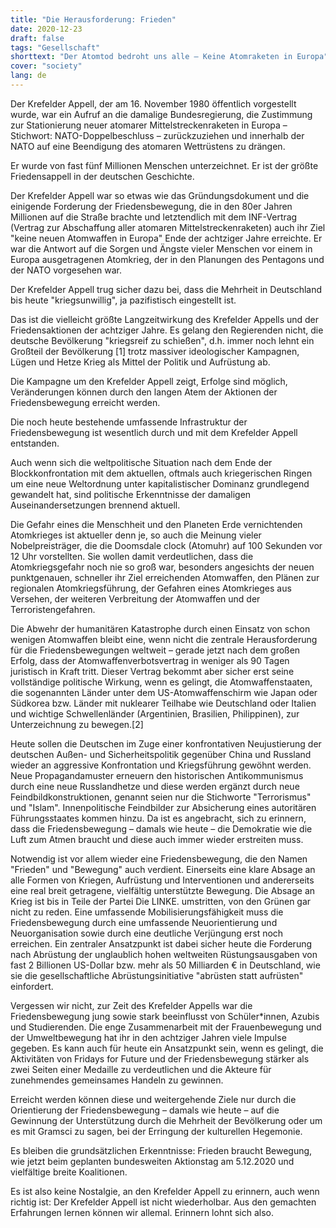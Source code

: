 ```yaml
---
title: "Die Herausforderung: Frieden"
date: 2020-12-23
draft: false
tags: "Gesellschaft"
shorttext: "Der Atomtod bedroht uns alle – Keine Atomraketen in Europa"
cover: "society"
lang: de
---
```


Der Krefelder Appell, der am 16. November 1980 öffentlich vorgestellt wurde, war ein Aufruf an die damalige Bundesregierung, die Zustimmung zur Stationierung neuer atomarer Mittelstreckenraketen in Europa – Stichwort: NATO-Doppelbeschluss – zurückzuziehen und innerhalb der NATO auf eine Beendigung des atomaren Wettrüstens zu drängen.

Er wurde von fast fünf Millionen Menschen unterzeichnet. Er ist der größte Friedensappell in der deutschen Geschichte.

Der Krefelder Appell war so etwas wie das Gründungsdokument und die einigende Forderung der Friedensbewegung, die in den 80er Jahren Millionen auf die Straße brachte und letztendlich mit dem INF-Vertrag (Vertrag zur Abschaffung aller atomaren Mittelstreckenraketen) auch ihr Ziel "keine neuen Atomwaffen in Europa" Ende der achtziger Jahre erreichte. Er war die Antwort auf die Sorgen und Ängste vieler Menschen vor einem in Europa ausgetragenen Atomkrieg, der in den Planungen des Pentagons und der NATO vorgesehen war.

Der Krefelder Appell trug sicher dazu bei, dass die Mehrheit in Deutschland bis heute "kriegsunwillig", ja pazifistisch eingestellt ist.

Das ist die vielleicht größte Langzeitwirkung des Krefelder Appells und der Friedensaktionen der achtziger Jahre. Es gelang den Regierenden nicht, die deutsche Bevölkerung "kriegsreif zu schießen", d.h. immer noch lehnt ein Großteil der Bevölkerung [1] trotz massiver ideologischer Kampagnen, Lügen und Hetze Krieg als Mittel der Politik und Aufrüstung ab.

Die Kampagne um den Krefelder Appell zeigt, Erfolge sind möglich, Veränderungen können durch den langen Atem der Aktionen der Friedensbewegung erreicht werden.

Die noch heute bestehende umfassende Infrastruktur der Friedensbewegung ist wesentlich durch und mit dem Krefelder Appell entstanden.

Auch wenn sich die weltpolitische Situation nach dem Ende der Blockkonfrontation mit dem aktuellen, oftmals auch kriegerischen Ringen um eine neue Weltordnung unter kapitalistischer Dominanz grundlegend gewandelt hat, sind politische Erkenntnisse der damaligen Auseinandersetzungen brennend aktuell.

Die Gefahr eines die Menschheit und den Planeten Erde vernichtenden Atomkrieges ist aktueller denn je, so auch die Meinung vieler Nobelpreisträger, die die Doomsdale clock (Atomuhr) auf 100 Sekunden vor 12 Uhr vorstellten. Sie wollen damit verdeutlichen, dass die Atomkriegsgefahr noch nie so groß war, besonders angesichts der neuen punktgenauen, schneller ihr Ziel erreichenden Atomwaffen, den Plänen zur regionalen Atomkriegsführung, der Gefahren eines Atomkrieges aus Versehen, der weiteren Verbreitung der Atomwaffen und der Terroristengefahren.

Die Abwehr der humanitären Katastrophe durch einen Einsatz von schon wenigen Atomwaffen bleibt eine, wenn nicht die zentrale Herausforderung für die Friedensbewegungen weltweit – gerade jetzt nach dem großen Erfolg, dass der Atomwaffenverbotsvertrag in weniger als 90 Tagen juristisch in Kraft tritt. Dieser Vertrag bekommt aber sicher erst seine vollständige politische Wirkung, wenn es gelingt, die Atomwaffenstaaten, die sogenannten Länder unter dem US-Atomwaffenschirm wie Japan oder Südkorea bzw. Länder mit nuklearer Teilhabe wie Deutschland oder Italien und wichtige Schwellenländer (Argentinien, Brasilien, Philippinen), zur Unterzeichnung zu bewegen.[2]

Heute sollen die Deutschen im Zuge einer konfrontativen Neujustierung der deutschen Außen- und Sicherheitspolitik gegenüber China und Russland wieder an aggressive Konfrontation und Kriegsführung gewöhnt werden. Neue Propagandamuster erneuern den historischen Antikommunismus durch eine neue Russlandhetze und diese werden ergänzt durch neue Feindbildkonstruktionen, genannt seien nur die Stichworte "Terrorismus" und "Islam". Innenpolitische Feindbilder zur Absicherung eines autoritären Führungsstaates kommen hinzu. Da ist es angebracht, sich zu erinnern, dass die Friedensbewegung – damals wie heute – die Demokratie wie die Luft zum Atmen braucht und diese auch immer wieder erstreiten muss.

Notwendig ist vor allem wieder eine Friedensbewegung, die den Namen "Frieden" und "Bewegung" auch verdient. Einerseits eine klare Absage an alle Formen von Kriegen, Aufrüstung und Interventionen und andererseits eine real breit getragene, vielfältig unterstützte Bewegung. Die Absage an Krieg ist bis in Teile der Partei Die LINKE. umstritten, von den Grünen gar nicht zu reden. Eine umfassende Mobilisierungsfähigkeit muss die Friedensbewegung durch eine umfassende Neuorientierung und Neuorganisation sowie durch eine deutliche Verjüngung erst noch erreichen. Ein zentraler Ansatzpunkt ist dabei sicher heute die Forderung nach Abrüstung der unglaublich hohen weltweiten Rüstungsausgaben von fast 2 Billionen US-Dollar bzw. mehr als 50 Milliarden € in Deutschland, wie sie die gesellschaftliche Abrüstungsinitiative "abrüsten statt aufrüsten" einfordert.

Vergessen wir nicht, zur Zeit des Krefelder Appells war die Friedensbewegung jung sowie stark beeinflusst von Schüler*innen, Azubis und Studierenden. Die enge Zusammenarbeit mit der Frauenbewegung und der Umweltbewegung hat ihr in den achtziger Jahren viele Impulse gegeben. Es kann auch für heute ein Ansatzpunkt sein, wenn es gelingt, die Aktivitäten von Fridays for Future und der Friedensbewegung stärker als zwei Seiten einer Medaille zu verdeutlichen und die Akteure für zunehmendes gemeinsames Handeln zu gewinnen.

Erreicht werden können diese und weitergehende Ziele nur durch die Orientierung der Friedensbewegung – damals wie heute – auf die Gewinnung der Unterstützung durch die Mehrheit der Bevölkerung oder um es mit Gramsci zu sagen, bei der Erringung der kulturellen Hegemonie.

Es bleiben die grundsätzlichen Erkenntnisse: Frieden braucht Bewegung, wie jetzt beim geplanten bundesweiten Aktionstag am 5.12.2020 und vielfältige breite Koalitionen.

Es ist also keine Nostalgie, an den Krefelder Appell zu erinnern, auch wenn richtig ist: Der Krefelder Appell ist nicht wiederholbar. Aus den gemachten Erfahrungen lernen können wir allemal. Erinnern lohnt sich also.
